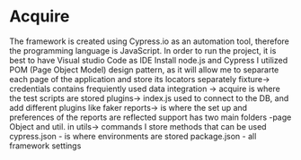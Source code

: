 # Acquire

The framework is created using Cypress.io as an automation tool, therefore the programming language is JavaScript.
In order to run the project, it is best to have Visual studio Code as IDE
Install node.js and Cypress
I utilized POM (Page Object Model) design pattern, as it will allow me to separarte each page of the application and store its locators separately
 fixture-> credentials contains frequiently used data
 integration -> acquire is where the test scripts are stored
 plugins-> index.js used to connect to the DB, and add different plugins like faker
 reports-> is where the set up and preferences of the reports are reflected
 support has two main folders -page Object and util.
    in utils-> commands I store methods that can be used 
cypress.json - is where environments are stored
package.json - all framework settings


